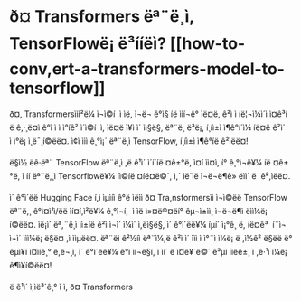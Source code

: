 <!-- Copyright 2022 The HuggingFace Team. All rights reserved.

Licensed under the Apache License, Version 2.0 (the "License"); you may not use this file except in compliance with
the License. You may obtain a copy of the License at

http://www.apache.org/licenses/LICENSE-2.0

Unless required by applicable law or agreed to in writing, software distributed under the License is distributed on an
"AS IS" BASIS, WITHOUT WARRANTIES OR CONDITIONS OF ANY KIND, either express or implied. See the License for the

â ï¸ Note that this file is in Markdown but contain specific syntax for our doc-builder (similar to MDX) that may not be
rendered properly in your Markdown viewer.
-->

# ð¤ Transformers ëª¨ë¸ì, TensorFlowë¡ ë³ííëì? [[how-to-conv,ert-a-transformers-model-to-tensorflow]]

ð¤, Transformersììì²ë¼ ì¬ì©í  ì ìë, ì¬ë¬ ê°ì§ íë ììí¬ê° ìë¤ë, ê²ì ì íë¦¬ì¼ì´ì ì¤ê³í  ë ê,·¸ë¤ì ê°ì ì ì ì°íê² ì´ì©í  ì, ìë¤ë ì¥ì ì´ ìì§ë§, ëª¨ë¸ ë³ë¡, í¸íì±ì ì¶ê°í´ì¼ íë¤ë ê²ì´ ì ì°ë¡ ì¸ë¯¸í©ëë¤. ì¢ì ììì ê¸°ì¡´ ëª¨ë¸ì TensorFlow, í¸íì±ì ì¶ê°íë ê²ìëë¤! 

ë§ì½ ëê·ëª¨ TensorFlow ëª¨ë¸ì ,ë ê¹ì´ ì´í´íë ¤ê±°ë, ì¤í ìì¤ì, í° ê¸°ì¬ë¥¼ íë ¤ê±°ë, ì íí ëª¨ë,¸ì Tensorflowë¥¼ íì©íë ¤íë¤ë©´, ì,´ ìë´ìë ì¬ë¬ë¶ê» ëìì´ ë  ê²,ìëë¤.

ì´ ê°ì´ëë Hugging Face í,ì ìµìíì ê°ë ìëìì ð¤ Tra,nsformersìì ì¬ì©ëë TensorFlow ëª¨ë,¸ ê°ì¤ì¹ì/ëë ìí¤í,ì²ë¥¼ ê¸°ì¬í,  ì ìë ì»¤ë®¤ëí° êµ¬ì±ìì¸ ì¬ë¬ë¶ì ëìì¼ë¡ í©ëë¤. 
ìë¡ì´ ëª,¨ë¸ì ìì±íë ê²ì ì¬ì´ ì¼ì´ ì,ëì§ë§, ì´ ê°ì´ëë¥¼ íµí´ ì¡°ê¸ ë, íë¤ê³  í¨ì¬ ì¬ì´ ììì¼ë¡ ë§ë¤ ,ì ììµëë¤. 
ëª¨ëì ê²½íì ëª¨ì¼,ë ê²ì ì´ ììì ì ì°¨ì ì¼ë¡ ë ,ì½ê² ë§ëë ë° êµì¥í ì¤ìíê¸° ë,ë¬¸ì, ì´ ê°ì´ëë¥¼ ê°ì ìí¬ë§í, ì ìì´ ë ì¤ë¥´ë©´ ê³µì íìëê±¸ ì ,ê·¹ì ì¼ë¡ ê¶ì¥í©ëë¤!

ë ê¹ì´ ì,ìë³´ê¸° ì ì, ð¤ Transformers
